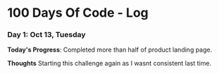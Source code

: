 # 100 Days Of Code - Log

### Day 1: Oct 13, Tuesday

**Today's Progress**: Completed more than half of product landing page.

**Thoughts** Starting this challenge again as I wasnt consistent last time.
